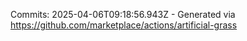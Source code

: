 Commits: 2025-04-06T09:18:56.943Z - Generated via https://github.com/marketplace/actions/artificial-grass
<br>
